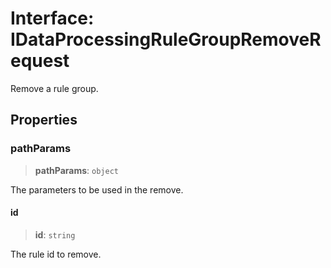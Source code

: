 # Interface: IDataProcessingRuleGroupRemoveRequest

Remove a rule group.

## Properties

### pathParams

> **pathParams**: `object`

The parameters to be used in the remove.

#### id

> **id**: `string`

The rule id to remove.
